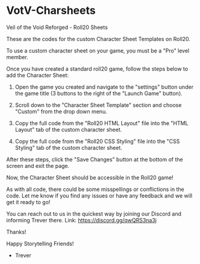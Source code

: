 # VotV-Charsheets
Veil of the Void Reforged - Roll20 Sheets

These are the codes for the custom Character Sheet Templates on Roll20.

To use a custom character sheet on your game, you must be a "Pro" level member.

Once you have created a standard roll20 game, follow the steps below to add the Character Sheet:

  1) Open the game you created and navigate to the "settings" button under the game title (3 buttons to the right of the "Launch Game" button).

  2) Scroll down to the "Character Sheet Template" section and choose "Custom" from the drop down menu.

  3) Copy the full code from the "Roll20 HTML Layout" file into the "HTML Layout" tab of the custom character sheet.

  4) Copy the full code from the "Roll20 CSS Styling" file into the "CSS Styling" tab of the custom character sheet.

After these steps, click the "Save Changes" button at the bottom of the screen and exit the page. 

Now, the Character Sheet should be accessible in the Roll20 game! 

As with all code, there could be some misspellings or conflictions in the code. Let me know if you find any issues or have any feedback and
we will get it ready to go! 

You can reach out to us in the quickest way by joining our Discord and informing Trever there. Link: https://discord.gg/qwQRS3na3j

Thanks!

Happy Storytelling Friends!

- Trever

